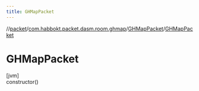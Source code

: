 ```yaml
---
title: GHMapPacket
---
```

//[packet](../../../index.html)/[com.habbokt.packet.dasm.room.ghmap](../index.html)/[GHMapPacket](index.html)/[GHMapPacket](-g-h-map-packet.html)



# GHMapPacket



[jvm]\
constructor()




